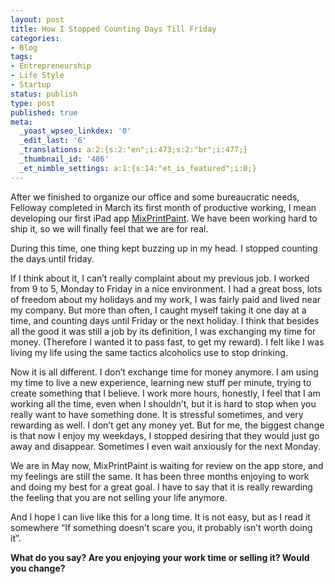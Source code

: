 ```yaml
---
layout: post
title: How I Stopped Counting Days Till Friday
categories:
- Blog
tags:
- Entrepreneurship
- Life Style
- Startup
status: publish
type: post
published: true
meta:
  _yoast_wpseo_linkdex: '0'
  _edit_last: '6'
  _translations: a:2:{s:2:"en";i:473;s:2:"br";i:477;}
  _thumbnail_id: '486'
  _et_nimble_settings: a:1:{s:14:"et_is_featured";i:0;}
---
```

After we finished to organize our office and some bureaucratic needs, Felloway completed in March its first month of productive working, I mean developing our first iPad app <a title="MixPrintPaint" href="http://mixprintpaint.felloway.com" target="_blank">MixPrintPaint</a>. We have been working hard to ship it, so we will finally feel that we are for real.

<!--more-->

During this time, one thing kept buzzing up in my head. I stopped counting the days until friday.

If I think about it, I can’t really complaint about my previous job. I worked from 9 to 5, Monday to Friday in a nice environment. I had a great boss, lots of freedom about my holidays and my work, I was fairly paid and lived near my company. But more than often, I caught myself taking it one day at a time, and counting days until Friday or the next holiday. I think that besides all the good it was still a job by its definition, I was exchanging my time for money. (Therefore I wanted it to pass fast, to get my reward). I felt like I was living my life using the same tactics alcoholics use to stop drinking.

Now it is all different. I don’t exchange time for money anymore. I am using my time to live a new experience, learning new stuff per minute, trying to create something that I believe. I work more hours, honestly, I feel that I am working all the time, even when I shouldn’t, but it is hard to stop when you really want to have something done. It is stressful sometimes, and very rewarding as well. I don’t get any money yet. But for me, the biggest change is that now I enjoy my weekdays, I stopped desiring that they would just go away and disappear. Sometimes I even wait anxiously for the next Monday.

We are in May now, MixPrintPaint is waiting for review on the app store, and my feelings are still the same. It has been three months enjoying to work and doing my best for a great goal. I have to say that it is really rewarding the feeling that you are not selling your life anymore.

And I hope I can live like this for a long time. It is not easy, but as I read it somewhere “If something doesn’t scare you, it probably isn’t worth doing it”.

<strong>What do you say? Are you enjoying your work time or selling it? Would you change?</strong>
